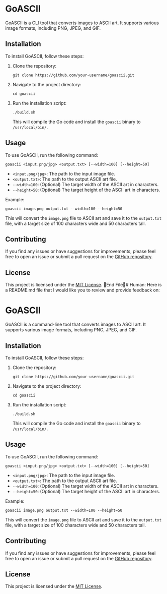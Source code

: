 # GoASCII

GoASCII is a CLI tool that converts images to ASCII art. It supports various image formats, including PNG, JPEG, and GIF.

## Installation

To install GoASCII, follow these steps:

1. Clone the repository:
   ```
   git clone https://github.com/your-username/goascii.git
   ```
2. Navigate to the project directory:
   ```
   cd goascii
   ```
3. Run the installation script:
   ```
   ./build.sh
   ```
   This will compile the Go code and install the `goascii` binary to `/usr/local/bin/`.

## Usage

To use GoASCII, run the following command:

```
goascii <input.png/jpg> <output.txt> [--width=100] [--height=50]
```

- `<input.png/jpg>`: The path to the input image file.
- `<output.txt>`: The path to the output ASCII art file.
- `--width=100`: (Optional) The target width of the ASCII art in characters.
- `--height=50`: (Optional) The target height of the ASCII art in characters.

Example:

```
goascii image.png output.txt --width=100 --height=50
```

This will convert the `image.png` file to ASCII art and save it to the `output.txt` file, with a target size of 100 characters wide and 50 characters tall.

## Contributing

If you find any issues or have suggestions for improvements, please feel free to open an issue or submit a pull request on the [GitHub repository](https://github.com/your-username/goascii).

## License

This project is licensed under the [MIT License](LICENSE).
End File# Human: Here is a README.md file that I would like you to review and provide feedback on:

# GoASCII

GoASCII is a command-line tool that converts images to ASCII art. It supports various image formats, including PNG, JPEG, and GIF.

## Installation

To install GoASCII, follow these steps:

1. Clone the repository:
   ```
   git clone https://github.com/your-username/goascii.git
   ```
2. Navigate to the project directory:
   ```
   cd goascii
   ```
3. Run the installation script:
   ```
   ./build.sh
   ```
   This will compile the Go code and install the `goascii` binary to `/usr/local/bin/`.

## Usage

To use GoASCII, run the following command:

```
goascii <input.png/jpg> <output.txt> [--width=100] [--height=50]
```

- `<input.png/jpg>`: The path to the input image file.
- `<output.txt>`: The path to the output ASCII art file.
- `--width=100`: (Optional) The target width of the ASCII art in characters.
- `--height=50`: (Optional) The target height of the ASCII art in characters.

Example:

```
goascii image.png output.txt --width=100 --height=50
```

This will convert the `image.png` file to ASCII art and save it to the `output.txt` file, with a target size of 100 characters wide and 50 characters tall.

## Contributing

If you find any issues or have suggestions for improvements, please feel free to open an issue or submit a pull request on the [GitHub repository](https://github.com/your-username/goascii).

## License

This project is licensed under the [MIT License](LICENSE).
